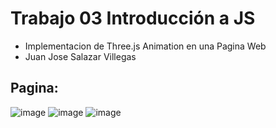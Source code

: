 # Trabajo 03 Introducción a JS

- Implementacion de Three.js Animation en una Pagina Web
- Juan Jose Salazar Villegas

## Pagina:

![image](https://user-images.githubusercontent.com/91103822/190045178-b356b0e3-ca3e-4ad1-baa7-6b0e7e5cf0a6.png)
![image](https://user-images.githubusercontent.com/91103822/190045211-75ffdfab-8fad-417a-bc10-6055e1e90ea7.png)
![image](https://user-images.githubusercontent.com/91103822/190045251-11a177ac-ab8e-4496-84a2-9fac9d6e2b5d.png)

